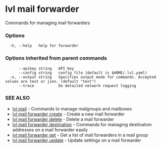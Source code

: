# lvl mail forwarder

Commands for managing mail forwarders

### Options

```
  -h, --help   help for forwarder
```

### Options inherited from parent commands

```
      --apikey string   API key
      --config string   config file (default is $HOME/.lvl.yaml)
  -o, --output string   Specifies output mode for commands. Accepted values are text or json. (default "text")
      --trace           Do detailed network request logging
```

### SEE ALSO

* [lvl mail](lvl_mail.md)	 - Commands to manage mailgroups and mailboxes
* [lvl mail forwarder create](lvl_mail_forwarder_create.md)	 - Create a new mail forwarder
* [lvl mail forwarder delete](lvl_mail_forwarder_delete.md)	 - Delete a mail forwarder
* [lvl mail forwarder destination](lvl_mail_forwarder_destination.md)	 - Commands for managing destination addresses on a mail forwarder easily
* [lvl mail forwarder get](lvl_mail_forwarder_get.md)	 - Get a list of mail forwarders in a mail group
* [lvl mail forwarder update](lvl_mail_forwarder_update.md)	 - Update settings on a mail forwarder

